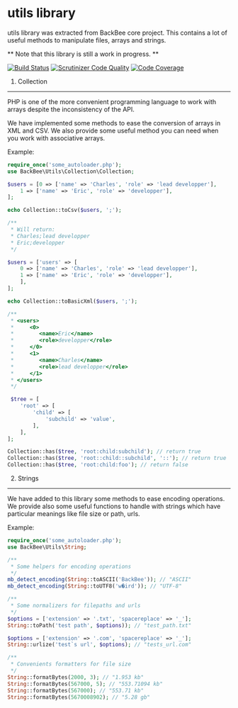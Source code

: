 utils library
==============

utils library was extracted from BackBee core project.
This contains a lot of useful methods to manipulate files, arrays and strings.

** Note that this library is still a work in progress. **

[![Build Status](https://api.travis-ci.org/backbee/utils.svg?branch=master)](https://travis-ci.org/backbee/utils)
[![Scrutinizer Code Quality](https://scrutinizer-ci.com/g/backbee/utils/badges/quality-score.png?b=master)](https://scrutinizer-ci.com/g/backbee/utils/?branch=master)
[![Code Coverage](https://scrutinizer-ci.com/g/backbee/utils/badges/coverage.png?b=master)](https://scrutinizer-ci.com/g/backbee/utils/?branch=master)


1) Collection
-----------------

PHP is one of the more convenient programming language to work with arrays
despite the inconsistency of the API.

We have implemented some methods to ease the conversion of arrays in XML and CSV.
We also provide some useful method you can need when you work with associative arrays.

Example:

```php
require_once('some_autoloader.php');
use BackBee\Utils\Collection\Collection;

$users = [0 => ['name' => 'Charles', 'role' => 'lead developper'],
    1 => ['name' => 'Eric', 'role' => 'developper'],
];

echo Collection::toCsv($users, ';');

/**
 * Will return:
 * Charles;lead developper
 * Eric;developper
 */

$users = ['users' => [
    0 => ['name' => 'Charles', 'role' => 'lead developper'],
    1 => ['name' => 'Eric', 'role' => 'developper'],
    ],
];

echo Collection::toBasicXml($users, ';');

/**
 * <users>
 *     <0>
 *        <name>Eric</name>
 *        <role>developper</role>
 *     </0>
 *     <1>
 *        <name>Charles</name>
 *        <role>lead developper</role>
 *     </1>
 * </users>
 */

 $tree = [
    'root' => [
        'child' => [
            'subchild' => 'value',
        ],
    ],
];

Collection::has($tree, 'root:child:subchild'); // return true
Collection::has($tree, 'root::child::subchild', '::'); // return true
Collection::has($tree, 'root:child:foo'); // return false
```

2) Strings
-------------

We have added to this library some methods to ease encoding operations.
We provide also some useful functions to handle with strings which have particular meanings like file size or path, urls.

Example:

```php
require_once('some_autoloader.php');
use BackBee\Utils\String;

/**
 * Some helpers for encoding operations
 */
mb_detect_encoding(String::toASCII('BackBee')); // "ASCII"
mb_detect_encoding(String::toUTF8('w�ird')); // "UTF-8"

/**
 * Some normalizers for filepaths and urls
 */
$options = ['extension' => '.txt', 'spacereplace' => '_'];
String::toPath('test path', $options)); // "test_path.txt"

$options = ['extension' => '.com', 'spacereplace' => '_'];
String::urlize('test`s url', $options); // "tests_url.com"

/**
 * Convenients formatters for file size
 */
String::formatBytes(2000, 3); // "1.953 kb"
String::formatBytes(567000, 5); // "553.71094 kb"
String::formatBytes(567000); // "553.71 kb"
String::formatBytes(5670008902); // "5.28 gb"
```
